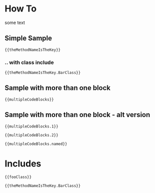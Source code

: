 # How To

some text

## Simple Sample 

```
{{theMethodNameIsTheKey}}
```

### .. with class include

```
{{theMethodNameIsTheKey.BarClass}}
```


## Sample with more than one block

```
{{multipleCodeBlocks}}
```

## Sample with more than one block - alt version

```
{{multipleCodeBlocks.1}}
```

```
{{multipleCodeBlocks.2}}
```

```
{{multipleCodeBlocks.named}}
```

# Includes

```
{{fooClass}}
```

```
{{theMethodNameIsTheKey.BarClass}}
```
